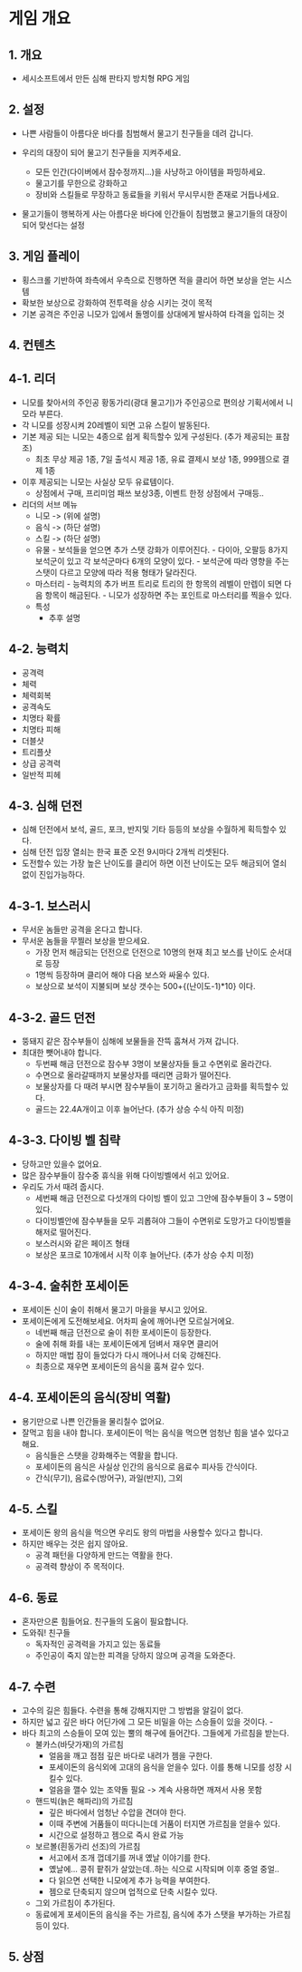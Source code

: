 # 게임 개요
## 1. 개요 
- 세시소프트에서 만든 심해 판타지 방치형 RPG 게임

## 2. 설정
- 나쁜 사람들이 아름다운 바다를 침범해서 물고기 친구들을 데려 갑니다.
- 우리의 대장이 되어 물고기 친구들을 지켜주세요.
    - 모든 인간(다이버에서 잠수정까지...)을 사냥하고 아이템을 파밍하세요.
    - 물고기를 무한으로 강화하고
    - 장비와 스킬들로 무장하고 동료들을 키워서 무시무시한 존재로 거듭나세요. 

- 물고기들이 행복하게 사는 아름다운 바다에 인간들이 침범했고 물고기들의 대장이 되어 맞선다는 설정

## 3. 게임 플레이
- 횡스크롤 기반하여 좌측에서 우측으로 진행하면 적을 클리어 하면 보상을 얻는 시스템
- 확보한 보상으로 강화하여 전투력을 상승 시키는 것이 목적
- 기본 공격은 주인공 니모가 입에서 돌멩이를 상대에게 발사하여 타격을 입히는 것 

## 4. 컨텐츠
## 4-1. 리더
- 니모를 찾아서의 주인공 황동가리(광대 물고기)가 주인공으로 편의상 기획서에서 니모라 부른다.
- 각 니모를 성장시켜 20레벨이 되면 고유 스킬이 발동된다.
- 기본 제공 되는 니모는 4종으로 쉽게 획득할수 있게 구성된다. (추가 제공되는 표참조)
    - 최초 무상 제공 1종, 7일 출석시 제공 1종, 유료 결제시 보상 1종, 999젬으로 결제 1종 
- 이후 제공되는 니모는 사실상 모두 유료템이다.
    - 상점에서 구매, 프리미엄 패쓰 보상3종, 이벤트 한정 상점에서 구매등..
- 리더의 서브 메뉴
    - 니모 -> (위에 설명) 
    - 음식 -> (하단 설명) 
    - 스킬 -> (하단 설명)
    - 유물
            - 보석들을 얻으면 추가 스탯 강화가 이루어진다.
            - 다이아, 오팔등 8가지 보석군이 있고 각 보석군마다 6개의 모양이 있다.
            - 보석군에 따라 영향을 주는 스탯이 다르고 모양에 따라 적용 형태가 달라진다.       
    - 마스터리
          - 능력치의 추가 버프 트리로 트리의 한 항목의 레벨이 만렙이 되면 다음 항목이 해금된다.
          - 니모가 성장하면 주는 포인트로 마스터리를 찍을수 있다. 
    - 특성
        - 추후 설명 

## 4-2. 능력치
- 공격력
- 체력
- 체력회복
- 공격속도
- 치명타 확률
- 치명타 피해
- 더블샷
- 트리플샷
- 상급 공격력
- 일반적 피헤

## 4-3. 심해 던전
- 심해 던전에서 보석, 골드, 포크, 반지및 기타 등등의 보상을 수월하게 획득할수 있다.
- 심해 던전 입장 열쇠는 한국 표준 오전 9시마다 2개씩 리셋된다.
- 도전할수 있는 가장 높은 난이도를 클리어 하면 이전 난이도는 모두 해금되어 열쇠 없이 진입가능하다. 

## 4-3-1. 보스러시
- 무서운 놈들만 공격을 온다고 합니다.
- 무서운 놈들을 무찔러 보상을 받으세요.
    - 가장 먼저 해금되는 던전으로 던전으로 10명의 현재 최고 보스를 난이도 순서대로 등장
    - 1명씩 등장하며 클리어 해야 다음 보스와 싸울수 있다.
    - 보상으로 보석이 지불되며 보상 갯수는 500+{(난이도-1)*10} 이다.   

## 4-3-2. 골드 던전
- 뚱돼지 같은 잠수부들이 심해에 보물들을 잔뜩 훔쳐서 가져 갑니다.
- 최대한 뺏어내야 합니다.
    - 두번째 해금 던전으로 잠수부 3명이 보물상자들 들고 수면위로 올라간다.
    - 수면으로 올라갈때까지 보물상자를 때리면 금화가 떨어진다.
    - 보물상자를 다 때려 부시면 잠수부들이 포기하고 올라가고 금화를 획득할수 있다.
    - 골드는 22.4A개이고 이후 늘어난다. (추가 상승 수식 아직 미정)       

## 4-3-3. 다이빙 벨 침략
- 당하고만 있을수 없어요.
- 많은 잠수부들이 잠수중 휴식을 위해 다이빙벨에서 쉬고 있어요.
- 우리도 가서 때려 줍시다.
    - 세번째 해금 던전으로 다섯개의 다이빙 벨이 있고 그안에 잠수부들이 3 ~ 5명이 있다.
    - 다이빙벨안에 잠수부들을 모두 괴롭혀야 그들이 수면위로 도망가고 다이빙벨을 해저로 떨어진다.
    - 보스러시와 같은 페이즈 형태
    - 보상은 포크로 10개에서 시작 이후 늘어난다. (추가 상승 수치 미정) 

## 4-3-4. 술취한 포세이돈 
- 포세이돈 신이 술이 취해서 물고기 마을을 부시고 있어요.
- 포세이돈에게 도전해보세요. 어차피 술에 깨어나면 모르실거에요.
    - 네번째 해금 던전으로 술이 취한 포세이돈이 등장한다.
    - 술에 취해 화를 내는 포세이돈에게 덤벼서 재우면 클리어
    - 하지만 매법 잠이 들었다가 다시 깨어나서 더욱 강해진다.
    - 최종으로 재우면 포세이돈의 음식을 훔쳐 갈수 있다.       

## 4-4. 포세이돈의 음식(장비 역활)
- 용기만으로 나쁜 인간들을 물리칠수 없어요.
- 잘먹고 힘을 내야 합니다. 포세이돈이 먹는 음식을 먹으면 엄청난 힘을 낼수 있다고 해요.
    - 음식들은 스탯을 강화해주는 역활을 합니다.
    - 포세이돈의 음식은 사실상 인간의 음식으로 음료수 피사등 간식이다. 
    - 간식(무기), 음료수(방어구), 과일(반지), 그외 

## 4-5. 스킬
- 포세이돈 왕의 음식을 먹으면 우리도 왕의 마법을 사용할수 있다고 합니다.
- 하지만 배우는 것은 쉽지 않아요.
    - 공격 패턴을 다양하게 만드는 역활을 한다.
    - 공격력 향상이 주 목적이다.  

## 4-6. 동료
- 혼자만으론 힘들어요. 친구들의 도움이 필요합니다.
- 도와줘! 친구들
    - 독자적인 공격력을 가지고 있는 동료들
    - 주인공이 죽지 않는한 피격을 당하지 않으며 공격을 도와준다.      

## 4-7. 수련
- 고수의 길은 힘들다. 수련을 통해 강해지지만 그 방법을 알길이 없다.
- 하지만 넓고 깊은 바다 어딘가에 그 모든 비밀을 아는 스승들이 있을 것이다. - 
- 바다 최고의 스승들이 모여 있는 뿔의 해구에 들어간다. 그들에게 가르침을 받는다.
    - 불카스(바닷가재)의 가르침
        - 얼음을 깨고 점점 깊은 바다로 내려가 젬을 구한다.
        - 포세이돈의 음식외에 고대의 음식을 얻을수 있다. 이를 통해 니모를 성장 시킬수 있다.
        - 얼음을 깰수 있는 조약돌 필요 -> 계속 사용하면 깨져서 사용 못함   
    - 핸드빅(늙은 해파리)의 가르침
        - 깊은 바다에서 엄청난 수압을 견뎌야 한다.
        - 이때 주변에 거품들이 떠다니는데 거품이 터지면 가르침을 얻을수 있다.
        - 시간으로 설정하고 젬으로 즉시 완료 가능 
    - 보르볼(흰동가리 선조)의 가르침
        - 서고에서 조개 껍데기를 꺼내 옜날 이야기를 한다.
        - 옜날에...  콩쥐 팥쥐가 살았는데..하는 식으로 시작되며 이후 중얼 중얼.. 
        - 다 읽으면 선택한 니모에게 추가 능력을 부여한다.
        - 젬으로 단축되지 않으며 업적으로 단축 시킬수 있다. 
    - 그외 가르침이 추가된다.
    - 동료에게 포세이돈의 음식을 주는 가르침, 음식에 추가 스탯을 부가하는 가르침등이 있다.    

## 5. 상점

